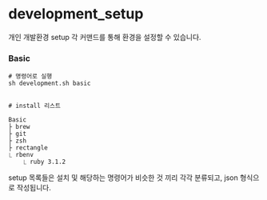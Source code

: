 # development_setup

개인 개발환경 setup
각 커맨드를 통해 환경을 설정할 수 있습니다.

### Basic
```
# 명령어로 실행
sh development.sh basic


# install 리스트

Basic
├ brew
├ git
├ zsh
├ rectangle
⎿ rbenv
    ⎿ ruby 3.1.2

```


setup 목록들은 설치 및 해당하는 명령어가 비슷한 것 끼리 각각 분류되고, json 형식으로 작성됩니다.
